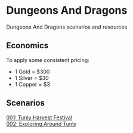 # Dungeons And Dragons

Dungeons And Dragons scenarios and resources

## Economics

To apply some consistent pricing:
- 1 Gold = $300
- 1 Silver = $30
- 1 Copper = $3

## Scenarios

[001: Tunly Harvest Festival](Scenarios/001_Tunly_Harvest_Festival.md)  
[002: Exploring Around Tunly](Scenarios/002_Exploring_Around_Tunly.md)  

